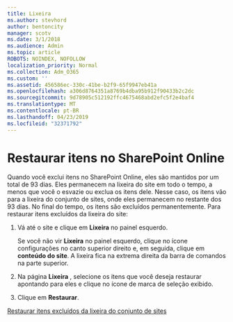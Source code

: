 ```yaml
---
title: Lixeira
ms.author: stevhord
author: bentoncity
manager: scotv
ms.date: 3/1/2018
ms.audience: Admin
ms.topic: article
ROBOTS: NOINDEX, NOFOLLOW
localization_priority: Normal
ms.collection: Adm_O365
ms.custom: ''
ms.assetid: 456586ec-330c-41be-b2f9-65f9947eb41a
ms.openlocfilehash: a306d8764351a8769b4dba95b912f90433b2c2dc
ms.sourcegitcommit: 9d78905c512192ffc4675468abd2efc5f2e4baf4
ms.translationtype: MT
ms.contentlocale: pt-BR
ms.lasthandoff: 04/23/2019
ms.locfileid: "32371792"
---
```

# <a name="restore-items-in-sharepoint-online"></a>Restaurar itens no SharePoint Online

Quando você exclui itens no SharePoint Online, eles são mantidos por um total de 93 dias. Eles permanecem na lixeira do site em todo o tempo, a menos que você o esvazie ou exclua os itens dele. Nesse caso, os itens vão para a lixeira do conjunto de sites, onde eles permanecem no restante dos 93 dias. No final do tempo, os itens são excluídos permanentemente. Para restaurar itens excluídos da lixeira do site:
  
1. Vá até o site e clique em **Lixeira** no painel esquerdo. 
    
    Se você não vir **Lixeira** no painel esquerdo, clique no ícone configurações no canto superior direito e, em seguida, clique em **conteúdo do site**. A lixeira fica na extrema direita da barra de comandos na parte superior.
    
2. Na página **Lixeira** , selecione os itens que você deseja restaurar apontando para eles e clique no ícone de marca de seleção exibido. 
    
3. Clique em **Restaurar**.
    
[Restaurar itens excluídos da lixeira do conjunto de sites](https://go.microsoft.com/fwlink/?linkid=866439)
  

